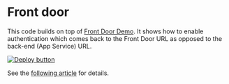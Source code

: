 # Front door

This code builds on top of [Front Door Demo](../front-door).  It shows how to enable authentication which comes back
to the Front Door URL as opposed to the back-end (App Service) URL.

[![Deploy button](http://azuredeploy.net/deploybutton.png)](https://portal.azure.com/#create/Microsoft.Template/uri/https%3A%2F%2Fraw.githubusercontent.com%2Fvplauzon%2Fapp-service%2Fmaster%2Ffront-door-easy-auth%2Fdeploy.json)

See the [following article](todo) for details.
